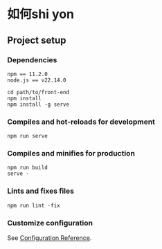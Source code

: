 # 如何shi yon

## Project setup

### Dependencies
```
npm == 11.2.0
node.js == v22.14.0
```

```
cd path/to/front-end
npm install
npm install -g serve
```

### Compiles and hot-reloads for development
```
npm run serve
```

### Compiles and minifies for production
```
npm run build
serve -
```

### Lints and fixes files
```
npm run lint -fix
```

### Customize configuration
See [Configuration Reference](https://cli.vuejs.org/config/).
